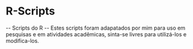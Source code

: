# R-Scripts
-- Scripts do R --
Estes scripts foram adapatados por mim para uso em pesquisas e em atividades acadêmicas, sinta-se livres para utilizá-los e modifica-los.
